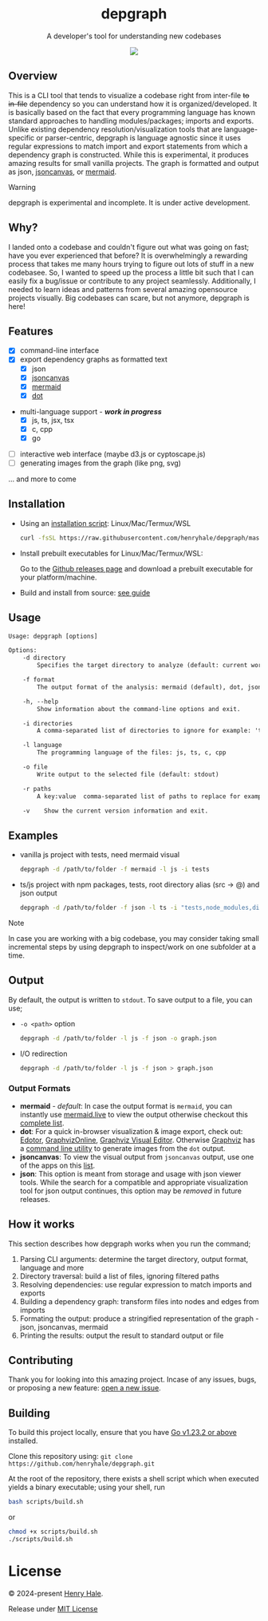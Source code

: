 <div align=center>

# depgraph

A developer's tool for understanding new codebases

[![](https://mermaid.ink/img/pako:eNptkE0OgjAQha9CZi0egIUrl650SQ2ZthNBAiX9STDA3W0pEhRXff3m9c10BhBKEmTw0NiVyeXK2iQxjscrHp8mgGRWBfY59vcAqJVfRr4agyp4n_P_RrEYf3mpnKGYMMuCK5-hYsiHCaXqivJ4bOPDdGl6Gr3JjOv7UOHbyvKJwMWWLzPv-Lbrrhh3AwdoSDdYSb_DIZgY2JIaYpB5KVHXDFg7eR86q26vVkBmtaMDuE6ipXOFfgNNhNMbLWiKbg?type=png)](https://mermaid.live/edit#pako:eNptkE0OgjAQha9CZi0egIUrl650SQ2ZthNBAiX9STDA3W0pEhRXff3m9c10BhBKEmTw0NiVyeXK2iQxjscrHp8mgGRWBfY59vcAqJVfRr4agyp4n_P_RrEYf3mpnKGYMMuCK5-hYsiHCaXqivJ4bOPDdGl6Gr3JjOv7UOHbyvKJwMWWLzPv-Lbrrhh3AwdoSDdYSb_DIZgY2JIaYpB5KVHXDFg7eR86q26vVkBmtaMDuE6ipXOFfgNNhNMbLWiKbg)

</div>

## Overview

This is a CLI tool that tends to visualize a codebase right from inter-file ~~to
in-file~~ dependency so you can understand how it is organized/developed. It is basically
based on the fact that every programming language has known standard approaches
to handling modules/packages; imports and exports. Unlike existing dependency
resolution/visualization tools that are language-specific or parser-centric,
depgraph is language agnostic since it uses regular expressions to match import
and export statements from which a dependency graph is constructed. While this
is experimental, it produces amazing results for small vanilla projects. The
graph is formatted and output as json, [jsoncanvas](jsoncanvas.org), or
[mermaid](mermaid.js.org).

> [!WARNING]
> depgraph is experimental and incomplete. It is under active
> development.

## Why?

I landed onto a codebase and couldn't figure out what was going on fast; have
you ever experienced that before? It is overwhelmingly a rewarding process that
takes me many hours trying to figure out lots of stuff in a new codebasee. So, I
wanted to speed up the process a little bit such that I can easily fix a
bug/issue or contribute to any project seamlessly. Additionally, I needed to
learn ideas and patterns from several amazing opensource projects visually. Big
codebases can scare, but not anymore, depgraph is here!

## Features

- [x] command-line interface
- [x] export dependency graphs as formatted text
  - [x] json
  - [x] [jsoncanvas](https://jsoncanvas.org)
  - [x] [mermaid](https://mermaid.js.org)
  - [x] [dot](https://graphviz.org/doc/info/lang.html)
- multi-language support - _**work in progress**_
  - [x] js, ts, jsx, tsx
  - [x] c, cpp
  - [x] go
- [ ] interactive web interface (maybe d3.js or cyptoscape.js)
- [ ] generating images from the graph (like png, svg)

... and more to come

## Installation

- Using an [installation script](./scripts/install.sh): Linux/Mac/Termux/WSL

  ```sh
  curl -fsSL https://raw.githubusercontent.com/henryhale/depgraph/master/scripts/install.sh | sh
  ```

- Install prebuilt executables for Linux/Mac/Termux/WSL:

  Go to the
  [Github releases page](https://github.com/henryhale/depgraph/releases/latest)
  and download a prebuilt executable for your platform/machine.

- Build and install from source: [see guide](#building)

## Usage

```txt
Usage: depgraph [options]

Options:
    -d directory
        Specifies the target directory to analyze (default: current working directory).

    -f format
        The output format of the analysis: mermaid (default), dot, jsoncanvas, json

    -h, --help
        Show information about the command-line options and exit.

    -i directories
        A comma-separated list of directories to ignore for example: 'tests,dist,build'

    -l language
        The programming language of the files: js, ts, c, cpp

    -o file
        Write output to the selected file (default: stdout)

    -r paths
        A key:value  comma-separated list of paths to replace for example: '@:src,demo:src/demo'

    -v    Show the current version information and exit.
```

## Examples

- vanilla js project with tests, need mermaid visual
  ```sh
  depgraph -d /path/to/folder -f mermaid -l js -i tests
  ```
- ts/js project with npm packages, tests, root directory alias (src -> @) and
  json output
  ```sh
  depgraph -d /path/to/folder -f json -l ts -i "tests,node_modules,dist" -r "@:src"
  ```

> [!NOTE]
> In case you are working with a big codebase, you may consider taking
> small incremental steps by using depgraph to inspect/work on one subfolder at
> a time.

## Output

By default, the output is written to `stdout`. To save output to a file, you can
use;

- `-o <path>` option
  ```sh
  depgraph -d /path/to/folder -l js -f json -o graph.json
  ```
- I/O redirection
  ```sh
  depgraph -d /path/to/folder -l js -f json > graph.json
  ```

### Output Formats

- **mermaid** - _default_: In case the output format is `mermaid`, you can
  instantly use [mermaid.live](https://mermaid.live) to view the output
  otherwise checkout this
  [complete list](https://mermaid.js.org/ecosystem/integrations-community.html).
- **dot**: For a quick in-browser visualization & image export, check out:
  [Edotor](https://edotor.net/),
  [GraphvizOnline](https://dreampuf.github.io/GraphvizOnline/),
  [Graphviz Visual Editor](https://magjac.com/graphviz-visual-editor/).
  Otherwise [Graphviz](https://graphviz.org/download/) has a
  [command line utility](https://graphviz.org/doc/info/command.html) to
  generate images from the `dot` output.
- **jsoncanvas**: To view the visual output from `jsoncanvas` output, use one
  of the apps on this [list](https://jsoncanvas.org/docs/apps/).
- **json**: This option is meant from storage and usage with json viewer
  tools. While the search for a compatible and appropriate visualization tool
  for json output continues, this option may be _removed_ in future releases.

## How it works

This section describes how depgraph works when you run the command;

1. Parsing CLI arguments: determine the target directory, output format,
   language and more
2. Directory traversal: build a list of files, ignoring filtered paths
3. Resolving dependencies: use regular expression to match imports and exports
4. Building a dependency graph: transform files into nodes and edges from
   imports
5. Formating the output: produce a stringified representation of the graph -
   json, jsoncanvas, mermaid
6. Printing the results: output the result to standard output or file

## Contributing

Thank you for looking into this amazing project. Incase of any issues, bugs, or
proposing a new feature:
[open a new issue](https://github.com/henryhale/depgraph/issues/new).

## Building

To build this project locally, ensure that you have
[Go v1.23.2 or above](https://go.dev/doc/install) installed.

Clone this repository using:
`git clone https://github.com/henryhale/depgraph.git`

At the root of the repository, there exists a shell script which when executed
yields a binary executable; using your shell, run

```sh
bash scripts/build.sh
```

or

```sh
chmod +x scripts/build.sh
./scripts/build.sh
```

# License

&copy; 2024-present [Henry Hale](https://github.com/henryhale).

Release under
[MIT License](https://github.com/henryhale/depgraph/blob/master/LICENSE.txt)
